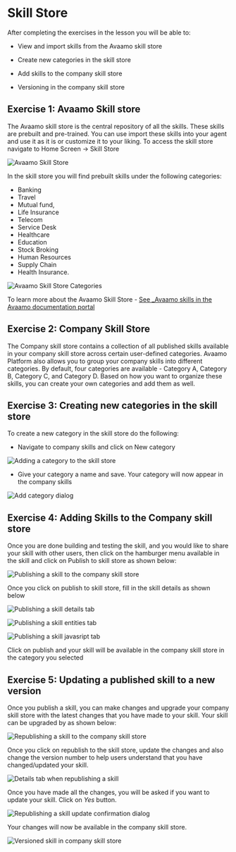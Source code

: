 # Skill Store	

After completing the exercises in the lesson you will be able to:

- View and import skills from the Avaamo skill store

- Create new categories in the skill store

- Add skills to the company skill store

- Versioning in the company skill store

## Exercise 1: Avaamo Skill store

The Avaamo skill store is the central repository of all the skills.
These skills are prebuilt and pre-trained.
You can use import these skills into your agent and use it as it is or customize it to your liking.
To access the skill store navigate to Home Screen -> Skill Store

![Avaamo Skill Store](images/ch14/skill-store-1.png)

In the skill store you will find prebuilt skills under the following categories:

- Banking
- Travel
- Mutual fund,
- Life Insurance
- Telecom
- Service Desk
- Healthcare
- Education
- Stock Broking
- Human Resources
- Supply Chain
- Health Insurance.

![Avaamo Skill Store Categories](images/ch14/skill-store-2.png)

To learn more about the Avaamo Skill Store -
[See _Avaamo skills in the Avaamo documentation portal](https://docs.avaamo.com/v5/how-to/manage-skills-store#avaamo-skills)

## Exercise 2: Company Skill Store

The Company skill store contains a collection of all published skills available in your company skill store
across certain user-defined categories. Avaamo Platform also allows you to group your company skills into
different categories. By default, four categories are available - Category A, Category B, Category C,
and Category D. Based on how you want to organize these skills, you can create your own categories
and add them as well.

## Exercise 3: Creating new categories in the skill store

To create a new category in the skill store do the following:

- Navigate to company skills and click on New category 

![Adding a category to the skill store](images/ch14/skill-store-3.png)

- Give your category a name and save. Your category will now appear in the company skills

![Add category dialog](images/ch14/skill-store-4.png)

## Exercise 4: Adding Skills to the Company skill store

Once you are done building and testing the skill, and you would like to share your skill with other users,
then click on the hamburger menu available in the skill and click on Publish to skill store as shown below:

![Publishing a skill to the company skill store](images/ch14/skill-store-5.png)

Once you click on publish to skill store, fill in the skill details as shown below

![Publishing a skill details tab](images/ch14/skill-store-6.png)

![Publishing a skill entities tab](images/ch14/skill-store-7.png)

![Publishing a skill javasript tab](images/ch14/skill-store-8.png)

Click on publish and your skill will be available in the company skill store in the category you selected

## Exercise 5: Updating a published skill to a new version

Once you publish a skill, you can make changes and upgrade your company skill store with the latest changes
that you have made to your skill.  Your skill can be upgraded by as shown below:

![Republishing a skill to the company skill store](images/ch14/skill-store-9.png)

Once you click on republish to the skill store, update the changes and also change the version number to
help users understand that you have changed/updated your skill.

![Details tab when republishing a skill](images/ch14/skill-store-10.png)

Once you have made all the changes, you will be asked if you want to update your skill. Click on _Yes_ button.

![Republishing a skill update confirmation dialog](images/ch14/skill-store-11.png)

Your changes will now be available in the company skill store.

![Versioned skill in company skill store](images/ch14/skill-store-12.png)



